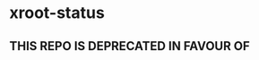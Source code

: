 # xroot-status

## THIS REPO IS DEPRECATED IN FAVOUR OF
[xrootd]: https://github.com/norpie-dev/xrootd

